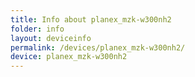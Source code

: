 ```yaml
---
title: Info about planex_mzk-w300nh2
folder: info
layout: deviceinfo
permalink: /devices/planex_mzk-w300nh2/
device: planex_mzk-w300nh2
---
```

